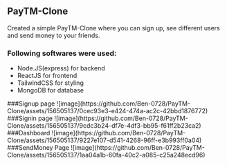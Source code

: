## PayTM-Clone
Created a simple PayTM-Clone where you can sign up, see different users and send money to your friends.
### Following softwares were used:
<ul>
  <li>Node.JS(express) for backend</li>
  <li>ReactJS for frontend</li>
  <li>TailwindCSS for styling</li>
  <li>MongoDB for database</li>
</ul>
###Signup page
![image](https://github.com/Ben-0728/PayTM-Clone/assets/156505137/0cec93e3-e424-474a-ac2c-42bbd1876772)
###Signin page
![image](https://github.com/Ben-0728/PayTM-Clone/assets/156505137/9cdc3b24-df7e-4df3-bb95-f61ff2b23ca2)
###Dashboard
![image](https://github.com/Ben-0728/PayTM-Clone/assets/156505137/9227e107-d541-4268-96ff-e3b993ff0a04)
###SendMoney Page
![image](https://github.com/Ben-0728/PayTM-Clone/assets/156505137/1aa04a1b-60fa-40c2-a085-c25a248ecd96)



